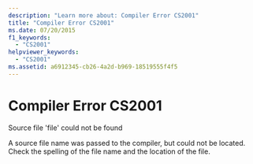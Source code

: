 ```yaml
---
description: "Learn more about: Compiler Error CS2001"
title: "Compiler Error CS2001"
ms.date: 07/20/2015
f1_keywords: 
  - "CS2001"
helpviewer_keywords: 
  - "CS2001"
ms.assetid: a6912345-cb26-4a2d-b969-18519555f4f5
---
```

# Compiler Error CS2001

Source file 'file' could not be found  
  
 A source file name was passed to the compiler, but could not be located. Check the spelling of the file name and the location of the file.
